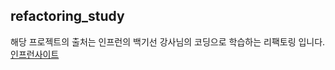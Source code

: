 ## refactoring_study

해당 프로젝트의 출처는 
인프런의 백기선 강사님의 코딩으로 학습하는 리팩토링 입니다.
[인프런사이트](https://www.inflearn.com/course/%EB%A6%AC%ED%8C%A9%ED%86%A0%EB%A7%81#)
